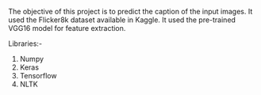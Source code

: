 The objective of this project is to predict the caption of the input images.
It used the Flicker8k dataset available in Kaggle.
It used the pre-trained VGG16 model for feature extraction.

Libraries:-
1. Numpy
2. Keras
3. Tensorflow
4. NLTK
